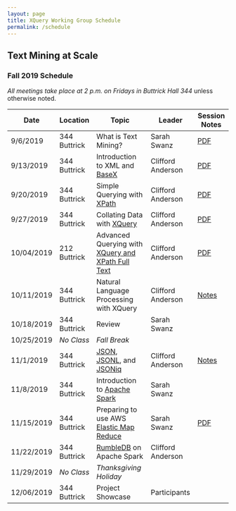 ```yaml
---
layout: page
title: XQuery Working Group Schedule
permalink: /schedule
---
```



## Text Mining at Scale

### Fall 2019 Schedule

*All meetings take place at 2 p.m. on Fridays in Buttrick Hall 344* unless otherwise noted.

| Date | Location | Topic | Leader | Session Notes |
|------|-------|-------|-------|-------|
| 9/6/2019 | 344 Buttrick| What is Text Mining? | Sarah Swanz | [PDF](https://heardlibrary.github.io/digital-scholarship/script/xquery/text-mining/text-mining-at-scale-session-1.pdf) |
| 9/13/2019 | 344 Buttrick| Introduction to XML and [BaseX](http://basex.org/) | Clifford Anderson | [PDF](https://heardlibrary.github.io/digital-scholarship/script/xquery/text-mining/text-mining-at-scale-session-2.pdf) |
| 9/20/2019 | 344 Buttrick| Simple Querying with [XPath](https://www.w3.org/TR/2017/REC-xpath-31-20170321/) | Clifford Anderson | [PDF](https://heardlibrary.github.io/digital-scholarship/script/xquery/text-mining/text-mining-at-scale-session-3.pdf)  |
| 9/27/2019 |  344 Buttrick| Collating Data with [XQuery](https://www.w3.org/TR/xquery-31/) | Clifford Anderson | [PDF](https://heardlibrary.github.io/digital-scholarship/script/xquery/text-mining/text-mining-at-scale-session-4.pdf) |
| 10/04/2019 | 212 Buttrick| Advanced Querying with [XQuery and XPath Full Text](https://www.w3.org/TR/xpath-full-text-10/) | Clifford Anderson | [PDF](https://github.com/HeardLibrary/digital-scholarship/blob/gh-pages/script/xquery/text-mining/text-mining-at-scale-session-5.pdf) ||
| 10/11/2019 | 344 Buttrick| Natural Language Processing with XQuery | Clifford Anderson | [Notes](https://gist.github.com/CliffordAnderson/e1b1db2819df586a0b38a42903288012)|
| 10/18/2019 | 344 Buttrick| Review | Sarah Swanz |  |
| 10/25/2019 | *No Class* | *Fall Break* |  |  |
| 11/1/2019 | 344 Buttrick| [JSON](https://www.json.org/), [JSONL](http://jsonlines.org/), and [JSONiq](http://jsoniq.org/) | Clifford Anderson | [Notes](https://gist.github.com/CliffordAnderson/aa9755000afae05f38da20731eaff89e) |
| 11/8/2019 | 344 Buttrick| Introduction to [Apache Spark](https://spark.apache.org/) | Sarah Swanz |  |
| 11/15/2019 | 344 Buttrick| Preparing to use AWS [Elastic Map Reduce](https://aws.amazon.com/emr/) | Sarah Swanz |  [PDF](https://github.com/HeardLibrary/digital-scholarship/blob/gh-pages/script/xquery/text-mining/TextMining_ApacheSpark.pdf) |
| 11/22/2019 | 344 Buttrick| [RumbleDB](http://rumbledb.org/) on Apache Spark | Clifford Anderson| |
| 11/29/2019 | *No Class* | *Thanksgiving Holiday* |  |  |
| 12/06/2019 | 344 Buttrick| Project Showcase | Participants | |
